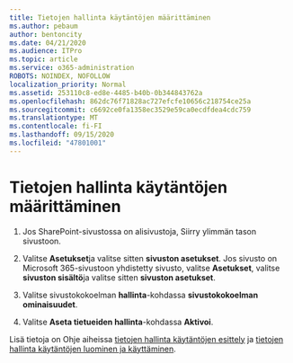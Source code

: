 ```yaml
---
title: Tietojen hallinta käytäntöjen määrittäminen
ms.author: pebaum
author: bentoncity
ms.date: 04/21/2020
ms.audience: ITPro
ms.topic: article
ms.service: o365-administration
ROBOTS: NOINDEX, NOFOLLOW
localization_priority: Normal
ms.assetid: 253110c8-ed8e-4485-b40b-0b344843762a
ms.openlocfilehash: 862dc76f71828ac727efcfe10656c218754ce25a
ms.sourcegitcommit: c6692ce0fa1358ec3529e59ca0ecdfdea4cdc759
ms.translationtype: MT
ms.contentlocale: fi-FI
ms.lasthandoff: 09/15/2020
ms.locfileid: "47801001"
---
```

# <a name="set-up-information-management-policies"></a>Tietojen hallinta käytäntöjen määrittäminen

1. Jos SharePoint-sivustossa on alisivustoja, Siirry ylimmän tason sivustoon.
    
2. Valitse **Asetukset**ja valitse sitten **sivuston asetukset**. Jos sivusto on Microsoft 365-sivustoon yhdistetty sivusto, valitse **Asetukset**, valitse **sivuston sisältö**ja valitse sitten **sivuston asetukset**.
    
3. Valitse sivustokokoelman **hallinta**-kohdassa **sivustokokoelman ominaisuudet**.
    
4. Valitse **Aseta tietueiden hallinta**-kohdassa **Aktivoi**.
    
Lisä tietoja on Ohje aiheissa [tietojen hallinta käytäntöjen esittely](https://go.microsoft.com/fwlink/?linkid=404239) ja [tietojen hallinta käytäntöjen luominen ja käyttäminen](https://go.microsoft.com/fwlink/?linkid=2003916).
  

